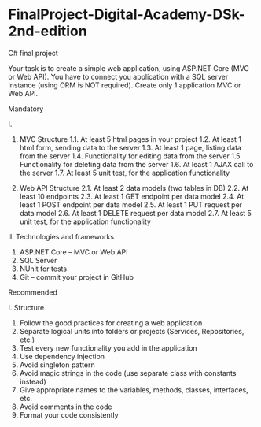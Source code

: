 # FinalProject-Digital-Academy-DSk-2nd-edition
C# final project 

Your task is to create a simple web application, using ASP.NET Core (MVC or Web API). You have to connect you application with a SQL server instance (using ORM is NOT required). 
Create only 1 application MVC or Web API.

Mandatory

I. 
1. MVC Structure
1.1. At least 5 html pages in your project
1.2. At least 1 html form, sending data to the server
1.3. At least 1 page, listing data from the server
1.4. Functionality for editing data from the server
1.5. Functionality for deleting data from the server
1.6. At least 1 AJAX call to the server
1.7. At least 5 unit test, for the application functionality

2. Web API Structure
2.1.  At least 2 data models (two tables in DB)
2.2. At least 10 endpoints
2.3. At least 1 GET endpoint per data model
2.4. At least 1 POST endpoint per data model
2.5. At least 1 PUT request per data model
2.6. At least 1 DELETE request per data model
2.7. At least 5 unit test, for the application functionality

II. Technologies and frameworks
1. ASP.NET Core – MVC or Web API
2. SQL Server 
3. NUnit for tests
4. Git – commit your project in GitHub

Recommended

I. Structure
1. Follow the good practices for creating a web application
2. Separate logical units into folders or projects (Services, Repositories, etc.)
3. Test every new functionality you add in the application
4. Use dependency injection
5. Avoid singleton pattern
6. Avoid magic strings in the code (use separate class with constants instead)
7. Give appropriate names to the variables, methods, classes, interfaces, etc.
8. Avoid comments in the code
9. Format your code consistently 
